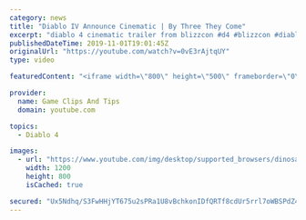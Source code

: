```yaml
---
category: news
title: "Diablo IV Announce Cinematic | By Three They Come"
excerpt: "diablo 4 cinematic trailer from blizzcon #d4 #blizzcon #diablo."
publishedDateTime: 2019-11-01T19:01:45Z
originalUrl: "https://youtube.com/watch?v=0vE3rAjtqUY"
type: video

featuredContent: "<iframe width=\"800\" height=\"500\" frameborder=\"0\" src=\"https://www.youtube.com/embed/0vE3rAjtqUY\" allow=\"accelerometer; autoplay; encrypted-media; gyroscope; picture-in-picture\" allowfullscreen></iframe>"

provider:
  name: Game Clips And Tips
  domain: youtube.com

topics:
  - Diablo 4

images:
  - url: "https://www.youtube.com/img/desktop/supported_browsers/dinosaur.png"
    width: 1200
    height: 800
    isCached: true

secured: "Ux5Ndhq/S3FwHHjYT675u2sPRa1U8vBchkonIDfQRTf8cdUr5rrl7oWBSPdZ4FkLQnn17aSGaVw7I/n7eT8HQt8yVm+xVJG8yKiKUmoBN3pbfnqb3ZUonTrPGR8AKCHuYum2ZIxJnEm9PTsQBbHSZM9BzRv+1qloJ0RLtldvEX4utcwyQFwjGjVgwwkIQymCrbI/JtPh1eqBiePh/1qY8xaNHj2sSEzUGhNOm8Ub7fD7GLKvkzA62TKkD8+J7iTo86/+wAX6sBioM5guS8XtBrMjknf3NXLDH69aJwt1r28kVllCbhVA4518qDFPmj71lt3nuaMG6hp57RFb8qPMMbv4/2+7SlVSRdwCnWfABEAqZx4X27EVsM4rArcrJV0jvLyXlnRxcNoiGvUZKjPnIg==;p/LNi8mLZ0CwZ+3ZpsMIXw=="
---
```


